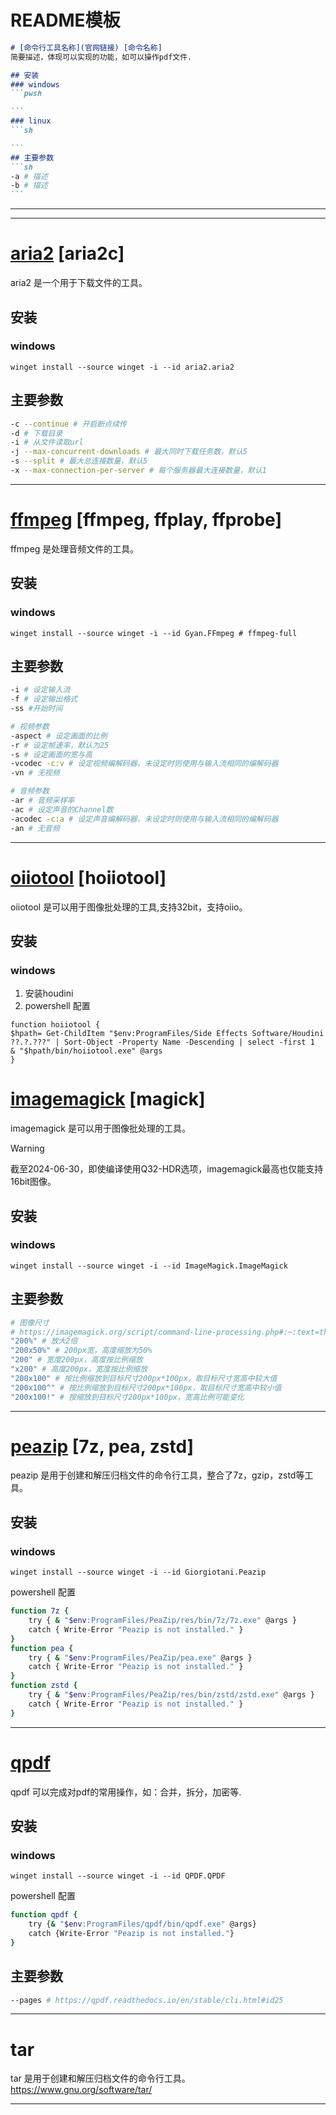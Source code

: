 # README模板
````md
# [命令行工具名称](官网链接) [命令名称]
简要描述，体现可以实现的功能，如可以操作pdf文件.

## 安装
### windows
```pwsh

```
### linux
```sh

```
## 主要参数
```sh
-a # 描述
-b # 描述
```
````
---
---
# [aria2](https://aria2.github.io/) [aria2c]
aria2 是一个用于下载文件的工具。

## 安装
### windows
```pwsh
winget install --source winget -i --id aria2.aria2
```
## 主要参数
```sh
-c --continue # 开启断点续传
-d # 下载目录
-i # 从文件读取url
-j --max-concurrent-downloads # 最大同时下载任务数，默认5
-s --split # 最大总连接数量，默认5
-x --max-connection-per-server # 每个服务器最大连接数量，默认1
```
---

# [ffmpeg](https://ffmpeg.org/) [ffmpeg, ffplay, ffprobe]
ffmpeg 是处理音频文件的工具。

## 安装
### windows
```pwsh
winget install --source winget -i --id Gyan.FFmpeg # ffmpeg-full
```
## 主要参数
```sh
-i # 设定输入流 
-f # 设定输出格式
-ss #开始时间

# 视频参数
-aspect # 设定画面的比例
-r # 设定帧速率，默认为25
-s # 设定画面的宽与高
-vcodec -c:v # 设定视频编解码器，未设定时则使用与输入流相同的编解码器
-vn # 无视频

# 音频参数
-ar # 音频采样率
-ac # 设定声音的Channel数
-acodec -c:a # 设定声音编解码器，未设定时则使用与输入流相同的编解码器
-an # 无音频
```
---
# [oiiotool](https://openimageio.readthedocs.io/en/latest/oiiotool.html) [hoiiotool]
oiiotool 是可以用于图像批处理的工具,支持32bit，支持oiio。
## 安装
### windows
1. 安装houdini
2. powershell 配置
```pwsh
function hoiiotool { 
$hpath= Get-ChildItem "$env:ProgramFiles/Side Effects Software/Houdini ??.?.???" | Sort-Object -Property Name -Descending | select -first 1 
& "$hpath/bin/hoiiotool.exe" @args
}
```

# [imagemagick](https://imagemagick.org/) [magick]
imagemagick 是可以用于图像批处理的工具。
> [!WARNING]  
> 截至2024-06-30，即使编译使用Q32-HDR选项，imagemagick最高也仅能支持16bit图像。

## 安装
### windows
```pwsh
winget install --source winget -i --id ImageMagick.ImageMagick
```
## 主要参数
```sh
# 图像尺寸
# https://imagemagick.org/script/command-line-processing.php#:~:text=the%20geometry%20argument.-,size,-General%20description%20(actual
"200%" # 放大2倍
"200x50%" # 200px宽，高度缩放为50% 
"200" # 宽度200px，高度按比例缩放
"x200" # 高度200px，宽度按比例缩放
"200x100" # 按比例缩放到目标尺寸200px*100px，取目标尺寸宽高中较大值
"200x100^" # 按比例缩放到目标尺寸200px*100px，取目标尺寸宽高中较小值
"200x100!" # 按缩放到目标尺寸200px*100px，宽高比例可能变化
```
---
# [peazip](http://www.peazip.org/) [7z, pea, zstd]
peazip 是用于创建和解压归档文件的命令行工具，整合了7z，gzip，zstd等工具。

## 安装
### windows
```pwsh
winget install --source winget -i --id Giorgiotani.Peazip
```
powershell 配置
```sh
function 7z { 
    try { & "$env:ProgramFiles/PeaZip/res/bin/7z/7z.exe" @args }
    catch { Write-Error "Peazip is not installed." } 
}
function pea {
    try { & "$env:ProgramFiles/PeaZip/pea.exe" @args }
    catch { Write-Error "Peazip is not installed." } 
}
function zstd {
    try { & "$env:ProgramFiles/PeaZip/res/bin/zstd/zstd.exe" @args }
    catch { Write-Error "Peazip is not installed." } 
}
```
---

# [qpdf](https://github.com/qpdf/qpdf)
qpdf 可以完成对pdf的常用操作，如：合并，拆分，加密等.

## 安装
### windows
```pwsh
winget install --source winget -i --id QPDF.QPDF
```
powershell 配置
```sh
function qpdf {
    try {& "$env:ProgramFiles/qpdf/bin/qpdf.exe" @args}
    catch {Write-Error "Peazip is not installed."}
}
```
## 主要参数
```sh
--pages # https://qpdf.readthedocs.io/en/stable/cli.html#id25
```
---

# tar
tar 是用于创建和解压归档文件的命令行工具。
https://www.gnu.org/software/tar/

---

